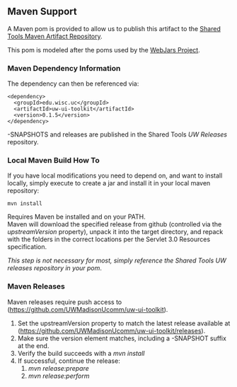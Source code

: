 ## Maven Support

A Maven pom is provided to allow us to publish this artifact to the [Shared Tools Maven Artifact Repository](https://wiki.doit.wisc.edu/confluence/display/ST/Maven+Repository+Manager).
  
This pom is modeled after the poms used by the [WebJars Project](http://www.webjars.org/). 

### Maven Dependency Information

The dependency can then be referenced via:

    <dependency>
      <groupId>edu.wisc.uc</groupId>
      <artifactId>uw-ui-toolkit</artifactId>
      <version>0.1.5</version>
    </dependency>
    
-SNAPSHOTS and releases are published in the Shared Tools *UW Releases* repository.

### Local Maven Build How To

If you have local modifications you need to depend on, and want to install locally, simply execute to create a jar and install
it in your local maven repository:

    mvn install

Requires Maven be installed and on your PATH.    
Maven will download the specified release from github (controlled via the *upstreamVersion* property), unpack it into
the target directory, and repack with the folders in the correct locations per the Servlet 3.0 Resources specification.

*This step is not necessary for most, simply reference the Shared Tools UW releases repository in your pom*.

### Maven Releases

Maven releases require push access to (https://github.com/UWMadisonUcomm/uw-ui-toolkit).

1. Set the upstreamVersion property to match the latest release available at (https://github.com/UWMadisonUcomm/uw-ui-toolkit/releases).
2. Make sure the version element matches, including a -SNAPSHOT suffix at the end.
3. Verify the build succeeds with a *mvn install*
4. If successful, continue the release:
    1. *mvn release:prepare*
    2. *mvn release:perform*
    
   
  
